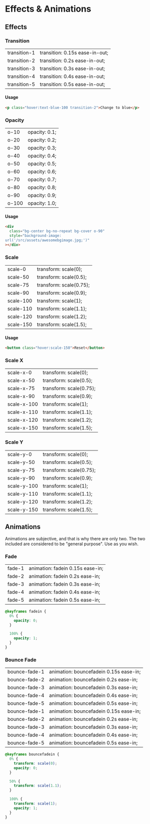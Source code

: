 # Effects & Animations

## Effects

### Transition

<table class="h-auto">
<tr>
<td>transition-1</td>
<td>transition: 0.15s ease-in-out;</td>
</tr>
<tr>
<td>transition-2</td>
<td>transition: 0.2s ease-in-out;</td>
</tr>
<tr>
<td>transition-3</td>
<td>transition: 0.3s ease-in-out;</td>
</tr>
<tr>
<td>transition-4</td>
<td>transition: 0.4s ease-in-out;</td>
</tr>
<tr>
<td>transition-5</td>
<td>transition: 0.5s ease-in-out;</td>
</tr>
</table>

#### Usage

```html
<p class="hover:text-blue-100 transition-2">Change to blue</p>
```

### Opacity

<table>
<tr>
<td>o-10</td>
<td>opacity: 0.1;</td>
</tr>
<tr>
<td>o-20</td>
<td>opacity: 0.2;</td>
</tr>
<tr>
<td>o-30</td>
<td>opacity: 0.3;</td>
</tr>
<tr>
<td>o-40</td>
<td>opacity: 0.4;</td>
</tr>
<tr>
<td>o-50</td>
<td>opacity: 0.5;</td>
</tr>
<tr>
<td>o-60</td>
<td>opacity: 0.6;</td>
</tr>
<tr>
<td>o-70</td>
<td>opacity: 0.7;</td>
</tr>
<tr>
<td>o-80</td>
<td>opacity: 0.8;</td>
</tr>
<tr>
<td>o-90</td>
<td>opacity: 0.9;</td>
</tr>
<tr>
<td>o-100</td>
<td>opacity: 1.0;</td>
</tr>
</table>

#### Usage

```html
<div
  class="bg-center bg-no-repeat bg-cover o-90"
  style="background-image:
url('/src/assets/awesomebgimage.jpg;')"
></div>
```

### Scale

<table class="h-auto">
<tr>
<td>scale-0</td>
<td>transform: scale(0);</td>
</tr>
<tr>
<td>scale-50</td>
<td>transform: scale(0.5);</td>
</tr>
<tr>
<td>scale-75</td>
<td>transform: scale(0.75);</td>
</tr>
<tr>
<td>scale-90</td>
<td>transform: scale(0.9);</td>
</tr>
<tr>
<td>scale-100</td>
<td>transform: scale(1);</td>
</tr>
<tr>
<td>scale-110</td>
<td>transform: scale(1.1);</td>
</tr>
<tr>
<td>scale-120</td>
<td>transform: scale(1.2);</td>
</tr>
<tr>
<td>scale-150</td>
<td>transform: scale(1.5);</td>
</tr>
</table>

#### Usage

```html
<button class="hover:scale-150">Reset</button>
```

### Scale X

<table class="h-auto">
<tr>
<td>scale-x-0</td>
<td>transform: scale(0);</td>
</tr>
<tr>
<td>scale-x-50</td>
<td>transform: scale(0.5);</td>
</tr>
<tr>
<td>scale-x-75</td>
<td>transform: scale(0.75);</td>
</tr>
<tr>
<td>scale-x-90</td>
<td>transform: scale(0.9);</td>
</tr>
<tr>
<td>scale-x-100</td>
<td>transform: scale(1);</td>
</tr>
<tr>
<td>scale-x-110</td>
<td>transform: scale(1.1);</td>
</tr>
<tr>
<td>scale-x-120</td>
<td>transform: scale(1.2);</td>
</tr>
<tr>
<td>scale-x-150</td>
<td>transform: scale(1.5);</td>
</tr>
</table>

### Scale Y

<table class="h-auto">
<tr>
<td>scale-y-0</td>
<td>transform: scale(0);</td>
</tr>
<tr>
<td>scale-y-50</td>
<td>transform: scale(0.5);</td>
</tr>
<tr>
<td>scale-y-75</td>
<td>transform: scale(0.75);</td>
</tr>
<tr>
<td>scale-y-90</td>
<td>transform: scale(0.9);</td>
</tr>
<tr>
<td>scale-y-100</td>
<td>transform: scale(1);</td>
</tr>
<tr>
<td>scale-y-110</td>
<td>transform: scale(1.1);</td>
</tr>
<tr>
<td>scale-y-120</td>
<td>transform: scale(1.2);</td>
</tr>
<tr>
<td>scale-y-150</td>
<td>transform: scale(1.5);</td>
</tr>
</table>

## Animations

Animations are subjective, and that is why there are only two. The two included are considered to be "general purpose". Use as you wish.

### Fade

<table class="h-auto">
<tr>
<td>fade-1</td>
<td>animation: fadein 0.15s ease-in;</td>
</tr>
<tr>
<td>fade-2</td>
<td>animation: fadein 0.2s ease-in;</td>
</tr>
<tr>
<td>fade-3</td>
<td>animation: fadein 0.3s ease-in;</td>
</tr>
<tr>
<td>fade-4</td>
<td>animation: fadein 0.4s ease-in;</td>
</tr>
<tr>
<td>fade-5</td>
<td>animation: fadein 0.5s ease-in;</td>
</tr>
</table>

```css
@keyframes fadein {
  0% {
    opacity: 0;
  }

  100% {
    opacity: 1;
  }
}
```

### Bounce Fade

<table>
<tr>
<td>bounce-fade-1</td>
<td>animation: bouncefadein 0.15s ease-in;</td>
</tr>
<tr>
<td>bounce-fade-2</td>
<td>animation: bouncefadein 0.2s ease-in;</td>
</tr>
<tr>
<td>bounce-fade-3</td>
<td>animation: bouncefadein 0.3s ease-in;</td>
</tr>
<tr>
<td>bounce-fade-4</td>
<td>animation: bouncefadein 0.4s ease-in;</td>
</tr>
<tr>
<td>bounce-fade-5</td>
<td>animation: bouncefadein 0.5s ease-in;</td>
</tr>
<tr>
<td>bounce-fade-1</td>
<td>animation: bouncefadein 0.15s ease-in;</td>
</tr>
<tr>
<td>bounce-fade-2</td>
<td>animation: bouncefadein 0.2s ease-in;</td>
</tr>
<tr>
<td>bounce-fade-3</td>
<td>animation: bouncefadein 0.3s ease-in;</td>
</tr>
<tr>
<td>bounce-fade-4</td>
<td>animation: bouncefadein 0.4s ease-in;</td>
</tr>
<tr>
<td>bounce-fade-5</td>
<td>animation: bouncefadein 0.5s ease-in;</td>
</tr>
</table>

```css
@keyframes bouncefadein {
  0% {
    transform: scale(0);
    opacity: 0;
  }

  50% {
    transform: scale(1.1);
  }

  100% {
    transform: scale(1);
    opacity: 1;
  }
}
```
